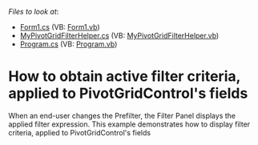 <!-- default file list -->
*Files to look at*:

* [Form1.cs](./CS/WindowsApplication1/Form1.cs) (VB: [Form1.vb](./VB/WindowsApplication1/Form1.vb))
* [MyPivotGridFilterHelper.cs](./CS/WindowsApplication1/MyPivotGridFilterHelper.cs) (VB: [MyPivotGridFilterHelper.vb](./VB/WindowsApplication1/MyPivotGridFilterHelper.vb))
* [Program.cs](./CS/WindowsApplication1/Program.cs) (VB: [Program.vb](./VB/WindowsApplication1/Program.vb))
<!-- default file list end -->
# How to obtain active filter criteria, applied to PivotGridControl's fields


<p>When an end-user changes the Prefilter, the Filter Panel displays the applied filter expression. This example demonstrates how to display filter criteria, applied to PivotGridControl's fields</p>

<br/>


